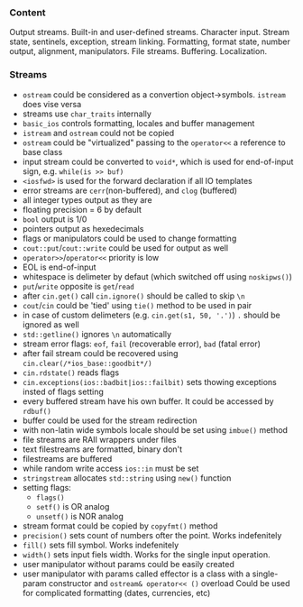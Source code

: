 ### Content

Output streams.
Built-in and user-defined streams.
Character input.
Stream state, sentinels, exception, stream linking.
Formatting, format state, number output, alignment, manipulators.
File streams. Buffering. Localization.

### Streams

* `ostream` could be considered as a convertion object->symbols. `istream` does vise versa
* streams use `char_traits` internally
* `basic_ios` controls formatting, locales and buffer management
* `istream` and `ostream` could not be copied
* `ostream` could be "virtualized" passing to the `operator<<` a reference to base class
* input stream could be converted to `void*`, which is used for end-of-input sign, e.g. `while(is >> buf)`
* `<iosfwd>` is used for the forward declaration if all IO templates
* error streams are `cerr`(non-buffered), and `clog` (buffered)
* all integer types output as they are
* floating precision = 6 by default
* `bool` output is 1/0
* pointers output as hexedecimals
* flags or manipulators could be used to change formatting
* `cout::put`/`cout::write` could be used for output as well
* `operator>>`/`operator<<` priority is low
* EOL is end-of-input
* whitespace is delimeter by defaut (which switched off using `noskipws()`)
* `put`/`write` opposite is `get`/`read`
* after `cin.get()` call `cin.ignore()` should be called to skip `\n`
* `cout`/`cin` could be 'tied' using `tie()` method to be used in pair
* in case of custom delimeters (e.g. `cin.get(s1, 50, '.')`) `.` should be ignored as well
* `std::getline()` ignores `\n` automatically
* stream error flags: `eof`, `fail` (recoverable error), `bad` (fatal error)
* after fail stream could be recovered using `cin.clear(/*ios_base::goodbit*/)`
* `cin.rdstate()` reads flags
* `cin.exceptions(ios::badbit|ios::failbit)` sets thowing exceptions insted of flags setting
* every buffered stream have his own buffer. It could be accessed by `rdbuf()`
* buffer could be used for the stream redirection
* with non-latin wide symbols locale should be set using `imbue()` method
* file streams are RAII wrappers under files
* text filestreams are formatted, binary don't
* filestreams are buffered
* while random write access `ios::in` must be set
* `stringstream` allocates `std::string` using `new()` function
* setting flags:
  * `flags()`
  * `setf()` is OR analog
  * `unsetf()` is NOR analog
* stream format could be copied by `copyfmt()` method
* `precision()` sets count of numbers ofter the point. Works indefenitely
* `fill()` sets fill symbol. Works indefenitely
* `width()` sets input fiels width. Works for the single input operation.
* user manipulator without params could be easily created
* user manipulator with params called effector is a class with a single-param constructor and `ostream& operator<< ()` overload
  Could be used for complicated formatting (dates, currencies, etc)
